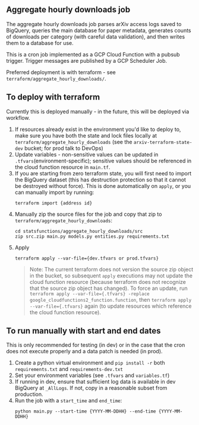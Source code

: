 ## Aggregate hourly downloads job

The aggregate hourly downloads job parses arXiv access logs saved to BigQuery, queries the main database for paper metadata, generates counts of downloads per category (with careful data validation), and then writes them to a database for use.

This is a cron job implemented as a GCP Cloud Function with a pubsub trigger. Trigger messages are published by a GCP Scheduler Job.

Preferred deployment is with terraform - see `terraform/aggregate_hourly_downloads/`.

## To deploy with terraform

Currently this is deployed manually - in the future, this will be deployed via workflow.

1. If resources already exist in the environment you'd like to deploy to, make sure you have both the state and lock files locally at `terraform/aggregate_hourly_downloads` (see the `arxiv-terraform-state-dev` bucket; for prod talk to DevOps)
1. Update variables - non-sensitive values can be updated in `.tfvars`(environment-specific); sensitive values should be referenced in the cloud function resource in `main.tf`.
1. If you are starting from zero terraform state, you will first need to import the BigQuery dataset (this has destruction protection so that it cannot be destroyed without force). This is done automatically on `apply`, or you can manually import by running:
    ```
    terraform import {address id}
    ```
4. Manually zip the source files for the job and copy that zip to `terraform/aggregate_hourly_downloads`:
    ```
    cd statsfunctions/aggregate_hourly_downloads/src
    zip src.zip main.py models.py entities.py requirements.txt
    ```
5. Apply
    ```
    terraform apply --var-file={dev.tfvars or prod.tfvars}
    ```
    > Note: The current terraform does not version the source zip object in the bucket, so subsequent `apply` executions may not update the cloud function resource (because terraform does not recognize that the source zip object has changed). To force an update, run `terraform apply --var-file={.tfvars} -replace google_cloudfunctions2_function.function`, then `terraform apply --var-file={.tfvars}` again (to update resources which reference the cloud function resource).

## To run manually with start and end dates

This is only recommended for testing (in dev) or in the case that the cron does not execute properly and a data patch is needed (in prod).

1. Create a python virtual environment and `pip install -r` both `requirements.txt` and `requirements-dev.txt`
1. Set your environment variables (see `.tfvars` and `variables.tf`)
1. If running in dev, ensure that sufficient log data is available in dev BigQuery at `_AllLogs`. If not, copy in a reasonable subset from production.
1. Run the job with a `start_time` and `end_time`:
    ```
    python main.py --start-time {YYYY-MM-DDHH} --end-time {YYYY-MM-DDHH}
    ```